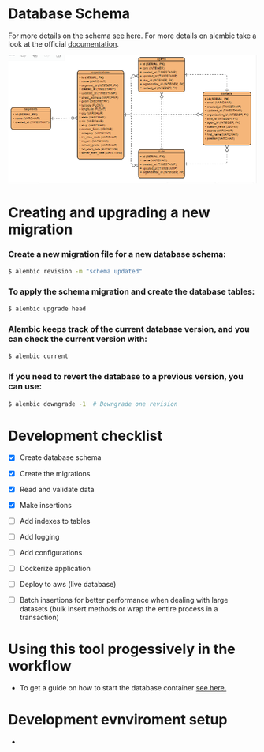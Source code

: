 # Database Schema

For more details on the schema [see here](docs/schema.md). For more details on alembic take a look at the official [documentation](https://alembic.sqlalchemy.org/en/latest/tutorial.html).

![database_schema](docs/database_schema.png)


# Creating and upgrading a new migration

### Create a new migration file for a new database schema:

```bash
$ alembic revision -m "schema updated"
```

### To apply the schema migration and create the database tables:

```bash
$ alembic upgrade head
```

### Alembic keeps track of the current database version, and you can check the current version with:

```bash
$ alembic current
```

### If you need to revert the database to a previous version, you can use:
```bash
$ alembic downgrade -1  # Downgrade one revision
```

# Development checklist

- [x] Create database schema 
- [x] Create the migrations 
- [x] Read and validate data 
- [x] Make insertions
- [ ] Add indexes to tables 
- [ ] Add logging 
- [ ] Add configurations 
- [ ] Dockerize application
- [ ] Deploy to aws (live database) 
- [ ] Batch insertions for better performance when dealing with large datasets (bulk insert methods or wrap the entire process in a transaction)


# Using this tool progessively in the workflow

-  To get a  guide on how to start the database container [see here.](docs/guide.md)

# Development evnviroment setup

- 